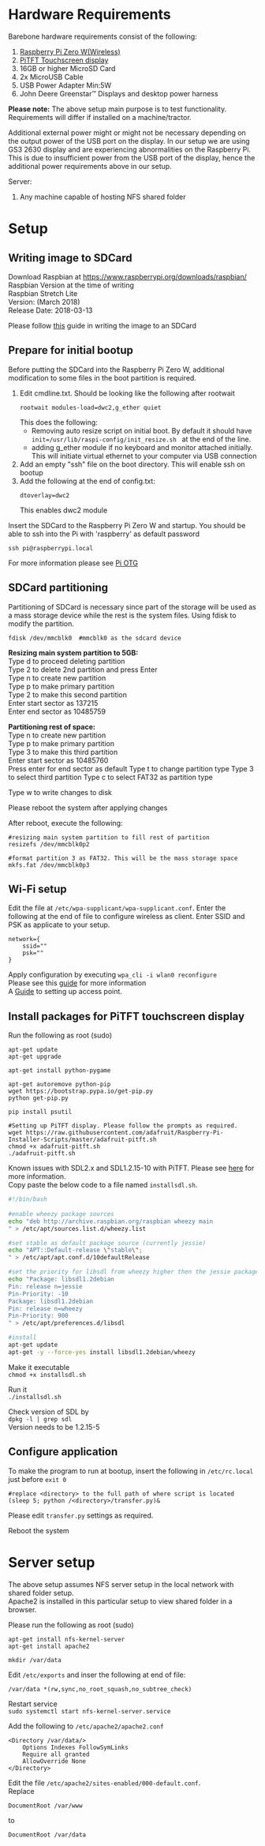 # Hardware Requirements
Barebone hardware requirements consist of the following:
1. [Raspberry Pi Zero W(Wireless)](https://www.raspberrypi.org/products/raspberry-pi-zero-w/)
2. [PiTFT Touchscreen display](https://www.adafruit.com/product/2097)
3. 16GB or higher MicroSD Card
4. 2x MicroUSB Cable
5. USB Power Adapter Min:5W
6. John Deere Greenstar™ Displays and desktop power harness

**Please note:** The above setup main purpose is to test functionality. Requirements will differ if installed on a machine/tractor.

Additional external power might or might not be necessary depending on the output power of the USB port on the display. In our setup we are using GS3 2630 display and are experiencing abnormalities on the Raspberry Pi. This is due to insufficient power from the USB port of the display, hence the additional power requirements above in our setup.

Server:
1. Any machine capable of hosting NFS shared folder

# Setup

## Writing image to SDCard
Download Raspbian at https://www.raspberrypi.org/downloads/raspbian/  
Raspbian Version at the time of writing   
Raspbian Stretch Lite  
Version: (March 2018)  
Release Date: 2018-03-13

Please follow [this](https://www.raspberrypi.org/documentation/installation/installing-images/README.md) guide in writing the image to an SDCard

## Prepare for initial bootup
Before putting the SDCard into the Raspberry Pi Zero W, additional modification to some files in the boot partition is required. 
1. Edit cmdline.txt. Should be looking like the following after rootwait
    ```
    rootwait modules-load=dwc2,g_ether quiet
    ```
    This does the following:
    - Removing auto resize script on initial boot. By default it should have ```init=/usr/lib/raspi-config/init_resize.sh ``` at the end of the line.
    - adding g_ether module if no keyboard and monitor attached initially. This will initiate virtual ethernet to your computer via USB connection
2. Add an empty "ssh" file on the boot directory. This will enable ssh on bootup
3. Add the following at the end of config.txt:
    ```
    dtoverlay=dwc2
    ```
    This enables dwc2 module

Insert the SDCard to the Raspberry Pi Zero W and startup. You should be able to ssh into the Pi with 'raspberry' as default password
```
ssh pi@raspberrypi.local
```

For more information please see [Pi OTG](http://bit.ly/pi-otg)

## SDCard partitioning
Partitioning of SDCard is necessary since part of the storage will be used as a mass storage device while the rest is the system files. Using fdisk to modify the partition.
```
fdisk /dev/mmcblk0  #mmcblk0 as the sdcard device
```
**Resizing main system partition to 5GB:**  
Type d to proceed deleting partition  
Type 2 to delete 2nd partition and press Enter  
Type n to create new partition  
Type p to make primary partition  
Type 2 to make this second partition  
Enter start sector as 137215  
Enter end sector as 10485759  

**Partitioning rest of space:**  
Type n to create new partition  
Type p to make primary partition  
Type 3 to make this third partition  
Enter start sector as 10485760  
Press enter for end sector as default
Type t to change partition type
Type 3 to select third partition
Type c to select FAT32 as partition type

Type w to write changes to disk

Please reboot the system after applying changes

After reboot, execute the following:
```
#resizing main system partition to fill rest of partition
resizefs /dev/mmcblk0p2

#format partition 3 as FAT32. This will be the mass storage space
mkfs.fat /dev/mmcblk0p3
```

## Wi-Fi setup
Edit the file at ```/etc/wpa-supplicant/wpa-supplicant.conf```. Enter the following at the end of file to configure wireless as client. Enter SSID and PSK as applicate to your setup.
```
network={
    ssid=""
    psk=""
}
```
Apply configuration by executing ```wpa_cli -i wlan0 reconfigure```  
Please see this [guide](https://www.raspberrypi.org/documentation/configuration/wireless/wireless-cli.md) for more information  
A [Guide](https://www.raspberrypi.org/documentation/configuration/wireless/access-point.md) to setting up access point.

## Install packages for PiTFT touchscreen display
Run the following as root (sudo)
```
apt-get update
apt-get upgrade

apt-get install python-pygame

apt-get autoremove python-pip
wget https://bootstrap.pypa.io/get-pip.py
python get-pip.py

pip install psutil

#Setting up PiTFT display. Please follow the prompts as required.
wget https://raw.githubusercontent.com/adafruit/Raspberry-Pi-Installer-Scripts/master/adafruit-pitft.sh
chmod +x adafruit-pitft.sh
./adafruit-pitft.sh
```

Known issues with SDL2.x and SDL1.2.15-10 with PiTFT. Please see [here](https://learn.adafruit.com/adafruit-pitft-28-inch-resistive-touchscreen-display-raspberry-pi/pitft-pygame-tips) for more information.  
Copy paste the below code to a file named ```installsdl.sh```.  
```bash
#!/bin/bash
  
#enable wheezy package sources
echo "deb http://archive.raspbian.org/raspbian wheezy main
" > /etc/apt/sources.list.d/wheezy.list

#set stable as default package source (currently jessie)
echo "APT::Default-release \"stable\";
" > /etc/apt/apt.conf.d/10defaultRelease

#set the priority for libsdl from wheezy higher then the jessie package
echo "Package: libsdl1.2debian
Pin: release n=jessie
Pin-Priority: -10
Package: libsdl1.2debian
Pin: release n=wheezy
Pin-Priority: 900
" > /etc/apt/preferences.d/libsdl

#install
apt-get update
apt-get -y --force-yes install libsdl1.2debian/wheezy
```
Make it executable  
```chmod +x installsdl.sh```

Run it  
```./installsdl.sh```

Check version of SDL by  
```dpkg -l | grep sdl```  
Version needs to be 1.2.15-5

## Configure application

To make the program to run at bootup, insert the following in ```/etc/rc.local``` just before ```exit 0```
```
#replace <directory> to the full path of where script is located
(sleep 5; python /<directory>/transfer.py)&
```

Please edit ```transfer.py``` settings as required.

Reboot the system

# Server setup
The above setup assumes NFS server setup in the local network with shared folder setup.  
Apache2 is installed in this particular setup to view shared folder in a browser.

Please run the following as root (sudo)
```
apt-get install nfs-kernel-server
apt-get install apache2

mkdir /var/data
```

Edit ```/etc/exports``` and inser the following at end of file:
```
/var/data *(rw,sync,no_root_squash,no_subtree_check)
```

Restart service  
```sudo systemctl start nfs-kernel-server.service```

Add the following to ```/etc/apache2/apache2.conf```
```
<Directory /var/data/>
	Options Indexes FollowSymLinks
	Require all granted
	AllowOverride None
</Directory>
```

Edit the file ```/etc/apache2/sites-enabled/000-default.conf```.  
Replace
```
DocumentRoot /var/www
```
to
```
DocumentRoot /var/data
```